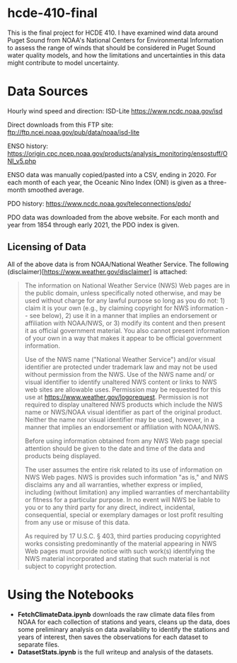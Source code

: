 # hcde-410-final

This is the final project for HCDE 410. I have examined wind data
around Puget Sound from NOAA's National Centers for Environmental Information
to assess the range of winds that should be considered in Puget Sound water
quality models, and how the limitations and uncertainties in this data might
contribute to model uncertainty.

# Data Sources

Hourly wind speed and direction: ISD-Lite https://www.ncdc.noaa.gov/isd

Direct downloads from this FTP site: ftp://ftp.ncei.noaa.gov/pub/data/noaa/isd-lite

ENSO history: https://origin.cpc.ncep.noaa.gov/products/analysis_monitoring/ensostuff/ONI_v5.php

ENSO data was manually copied/pasted into a CSV, ending in 2020. For each
month of each year, the Oceanic Nino Index (ONI) is given as a three-month
smoothed average.

PDO history: https://www.ncdc.noaa.gov/teleconnections/pdo/

PDO data was downloaded from the above website. For each month and year from
1854 through early 2021, the PDO index is given.

## Licensing of Data

All of the above data is from NOAA/National Weather Service. The following
(disclaimer)[https://www.weather.gov/disclaimer] is attached:

> The information on National Weather Service (NWS) Web pages are in the
> public domain, unless specifically noted otherwise, and may be used without
> charge for any lawful purpose so long as you do not: 1) claim it is your
> own (e.g., by claiming copyright for NWS information -- see below), 2) use
> it in a manner that implies an endorsement or affiliation with NOAA/NWS, or
> 3) modify its content and then present it as official government material.
> You also cannot present information of your own in a way that makes it
> appear to be official government information.
> 
> Use of the NWS name ("National Weather Service") and/or visual identifier
> are protected under trademark law and may not be used without permission
> from the NWS. Use of the NWS name and/ or visual identifier to identify
> unaltered NWS content or links to NWS web sites are allowable uses.
> Permission may be requested for this use at
> https://www.weather.gov/logorequest. Permission is not required to display
> unaltered NWS products which include the NWS name or NWS/NOAA visual
> identifier as part of the original product. Neither the name nor visual
> identifier may be used, however, in a manner that implies an endorsement or
> affiliation with NOAA/NWS.
> 
> Before using information obtained from any NWS Web page special attention
> should be given to the date and time of the data and products being
> displayed.
> 
> The user assumes the entire risk related to its use of information on NWS
> Web pages. NWS is provides such information "as is," and NWS disclaims any
> and all warranties, whether express or implied, including (without
> limitation) any implied warranties of merchantability or fitness for a
> particular purpose. In no event will NWS be liable to you or to any third
> party for any direct, indirect, incidental, consequential, special or
> exemplary damages or lost profit resulting from any use or misuse of this
> data.
> 
> As required by 17 U.S.C. § 403, third parties producing copyrighted works
> consisting predominantly of the material appearing in NWS Web pages must
> provide notice with such work(s) identifying the NWS material incorporated
> and stating that such material is not subject to copyright protection.

# Using the Notebooks

* **FetchClimateData.ipynb** downloads the raw climate data files from NOAA
  for each collection of stations and years, cleans up the data, does some
  preliminary analysis on data availability to identify the stations and
  years of interest, then saves the observations for each dataset to separate
  files.
* **DatasetStats.ipynb** is the full writeup and analysis of the datasets.
